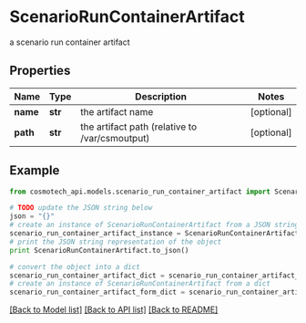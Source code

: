 # ScenarioRunContainerArtifact

a scenario run container artifact

## Properties

Name | Type | Description | Notes
------------ | ------------- | ------------- | -------------
**name** | **str** | the artifact name | [optional] 
**path** | **str** | the artifact path (relative to /var/csmoutput) | [optional] 

## Example

```python
from cosmotech_api.models.scenario_run_container_artifact import ScenarioRunContainerArtifact

# TODO update the JSON string below
json = "{}"
# create an instance of ScenarioRunContainerArtifact from a JSON string
scenario_run_container_artifact_instance = ScenarioRunContainerArtifact.from_json(json)
# print the JSON string representation of the object
print ScenarioRunContainerArtifact.to_json()

# convert the object into a dict
scenario_run_container_artifact_dict = scenario_run_container_artifact_instance.to_dict()
# create an instance of ScenarioRunContainerArtifact from a dict
scenario_run_container_artifact_form_dict = scenario_run_container_artifact.from_dict(scenario_run_container_artifact_dict)
```
[[Back to Model list]](../README.md#documentation-for-models) [[Back to API list]](../README.md#documentation-for-api-endpoints) [[Back to README]](../README.md)


